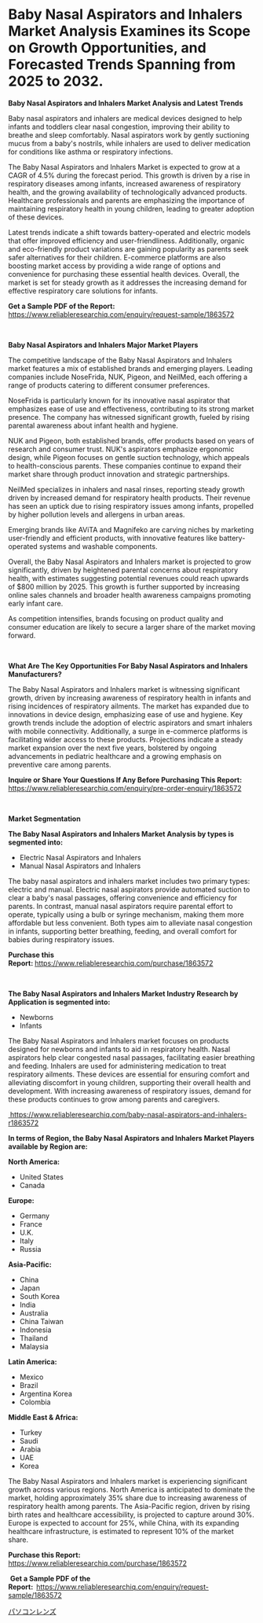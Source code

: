 <p><h1>Baby Nasal Aspirators and Inhalers Market Analysis Examines its Scope on Growth Opportunities, and Forecasted Trends Spanning from 2025 to 2032.</h1></p><p><strong>Baby Nasal Aspirators and Inhalers Market Analysis and Latest Trends</strong></p>
<p><p>Baby nasal aspirators and inhalers are medical devices designed to help infants and toddlers clear nasal congestion, improving their ability to breathe and sleep comfortably. Nasal aspirators work by gently suctioning mucus from a baby's nostrils, while inhalers are used to deliver medication for conditions like asthma or respiratory infections.</p><p>The Baby Nasal Aspirators and Inhalers Market is expected to grow at a CAGR of 4.5% during the forecast period. This growth is driven by a rise in respiratory diseases among infants, increased awareness of respiratory health, and the growing availability of technologically advanced products. Healthcare professionals and parents are emphasizing the importance of maintaining respiratory health in young children, leading to greater adoption of these devices.</p><p>Latest trends indicate a shift towards battery-operated and electric models that offer improved efficiency and user-friendliness. Additionally, organic and eco-friendly product variations are gaining popularity as parents seek safer alternatives for their children. E-commerce platforms are also boosting market access by providing a wide range of options and convenience for purchasing these essential health devices. Overall, the market is set for steady growth as it addresses the increasing demand for effective respiratory care solutions for infants.</p></p>
<p><strong>Get a Sample PDF of the Report:&nbsp;</strong> <a href="https://www.reliableresearchiq.com/enquiry/request-sample/1863572?utm_campaign=1082&utm_medium=2&utm_source=Github&utm_content=ia&utm_term=10022025&utm_id=baby-nasal-aspirators-and-inhalers">https://www.reliableresearchiq.com/enquiry/request-sample/1863572</a></p>
<p>&nbsp;</p>
<p><strong>Baby Nasal Aspirators and Inhalers Major Market Players</strong></p>
<p><p>The competitive landscape of the Baby Nasal Aspirators and Inhalers market features a mix of established brands and emerging players. Leading companies include NoseFrida, NUK, Pigeon, and NeilMed, each offering a range of products catering to different consumer preferences.</p><p>NoseFrida is particularly known for its innovative nasal aspirator that emphasizes ease of use and effectiveness, contributing to its strong market presence. The company has witnessed significant growth, fueled by rising parental awareness about infant health and hygiene. </p><p>NUK and Pigeon, both established brands, offer products based on years of research and consumer trust. NUK's aspirators emphasize ergonomic design, while Pigeon focuses on gentle suction technology, which appeals to health-conscious parents. These companies continue to expand their market share through product innovation and strategic partnerships.</p><p>NeilMed specializes in inhalers and nasal rinses, reporting steady growth driven by increased demand for respiratory health products. Their revenue has seen an uptick due to rising respiratory issues among infants, propelled by higher pollution levels and allergens in urban areas.</p><p>Emerging brands like AViTA and Magnifeko are carving niches by marketing user-friendly and efficient products, with innovative features like battery-operated systems and washable components.</p><p>Overall, the Baby Nasal Aspirators and Inhalers market is projected to grow significantly, driven by heightened parental concerns about respiratory health, with estimates suggesting potential revenues could reach upwards of $800 million by 2025. This growth is further supported by increasing online sales channels and broader health awareness campaigns promoting early infant care. </p><p>As competition intensifies, brands focusing on product quality and consumer education are likely to secure a larger share of the market moving forward.</p></p>
<p>&nbsp;</p>
<p><strong>What Are The Key Opportunities For Baby Nasal Aspirators and Inhalers Manufacturers?</strong></p>
<p><p>The Baby Nasal Aspirators and Inhalers market is witnessing significant growth, driven by increasing awareness of respiratory health in infants and rising incidences of respiratory ailments. The market has expanded due to innovations in device design, emphasizing ease of use and hygiene. Key growth trends include the adoption of electric aspirators and smart inhalers with mobile connectivity. Additionally, a surge in e-commerce platforms is facilitating wider access to these products. Projections indicate a steady market expansion over the next five years, bolstered by ongoing advancements in pediatric healthcare and a growing emphasis on preventive care among parents.</p></p>
<p><strong>Inquire or Share Your Questions If Any Before Purchasing This Report:</strong> <a href="https://www.reliableresearchiq.com/enquiry/pre-order-enquiry/1863572?utm_campaign=1082&utm_medium=2&utm_source=Github&utm_content=ia&utm_term=10022025&utm_id=baby-nasal-aspirators-and-inhalers">https://www.reliableresearchiq.com/enquiry/pre-order-enquiry/1863572</a></p>
<p>&nbsp;</p>
<p><strong>Market Segmentation</strong></p>
<p><strong>The Baby Nasal Aspirators and Inhalers Market Analysis by types is segmented into:</strong></p>
<p><ul><li>Electric Nasal Aspirators and Inhalers</li><li>Manual Nasal Aspirators and Inhalers</li></ul></p>
<p><p>The baby nasal aspirators and inhalers market includes two primary types: electric and manual. Electric nasal aspirators provide automated suction to clear a baby's nasal passages, offering convenience and efficiency for parents. In contrast, manual nasal aspirators require parental effort to operate, typically using a bulb or syringe mechanism, making them more affordable but less convenient. Both types aim to alleviate nasal congestion in infants, supporting better breathing, feeding, and overall comfort for babies during respiratory issues.</p></p>
<p><strong>Purchase this Report:&nbsp;</strong><a href="https://www.reliableresearchiq.com/purchase/1863572?utm_campaign=1082&utm_medium=2&utm_source=Github&utm_content=ia&utm_term=10022025&utm_id=baby-nasal-aspirators-and-inhalers">https://www.reliableresearchiq.com/purchase/1863572</a></p>
<p>&nbsp;</p>
<p><strong>The Baby Nasal Aspirators and Inhalers Market Industry Research by Application is segmented into:</strong></p>
<p><ul><li>Newborns</li><li>Infants</li></ul></p>
<p><p>The Baby Nasal Aspirators and Inhalers market focuses on products designed for newborns and infants to aid in respiratory health. Nasal aspirators help clear congested nasal passages, facilitating easier breathing and feeding. Inhalers are used for administering medication to treat respiratory ailments. These devices are essential for ensuring comfort and alleviating discomfort in young children, supporting their overall health and development. With increasing awareness of respiratory issues, demand for these products continues to grow among parents and caregivers.</p></p>
<p><a href="https://www.reliableresearchiq.com/baby-nasal-aspirators-and-inhalers-r1863572?utm_campaign=1082&utm_medium=2&utm_source=Github&utm_content=ia&utm_term=10022025&utm_id=baby-nasal-aspirators-and-inhalers">&nbsp;https://www.reliableresearchiq.com/baby-nasal-aspirators-and-inhalers-r1863572</a></p>
<p><strong>In terms of Region, the Baby Nasal Aspirators and Inhalers Market Players available by Region are:</strong></p>
<p>
    <p> <strong> North America: </strong>
        <ul>
            <li>United States</li>
            <li>Canada</li>
        </ul>
        </p> 
    <p> <strong> Europe: </strong>
        <ul>
            <li>Germany</li>
            <li>France</li>
            <li>U.K.</li>
            <li>Italy</li>
            <li>Russia</li>
        </ul>
        </p> 
    <p> <strong> Asia-Pacific: </strong>
        <ul>
            <li>China</li>
            <li>Japan</li>
            <li>South Korea</li>
            <li>India</li>
            <li>Australia</li>
            <li>China Taiwan</li>
            <li>Indonesia</li>
            <li>Thailand</li>
            <li>Malaysia</li>
        </ul>
        </p> 
    <p> <strong> Latin America: </strong>
        <ul>
            <li>Mexico</li>
            <li>Brazil</li>
            <li>Argentina Korea</li>
            <li>Colombia</li>
        </ul>
        </p> 
    <p> <strong> Middle East & Africa: </strong>
        <ul>
            <li>Turkey</li>
            <li>Saudi</li>
            <li>Arabia</li>
            <li>UAE</li>
            <li>Korea</li>
        </ul>
    </p>
    </p>
<p><p>The Baby Nasal Aspirators and Inhalers market is experiencing significant growth across various regions. North America is anticipated to dominate the market, holding approximately 35% share due to increasing awareness of respiratory health among parents. The Asia-Pacific region, driven by rising birth rates and healthcare accessibility, is projected to capture around 30%. Europe is expected to account for 25%, while China, with its expanding healthcare infrastructure, is estimated to represent 10% of the market share.</p></p>
<p><strong>Purchase this Report: </strong><a href="https://www.reliableresearchiq.com/purchase/1863572?utm_campaign=1082&utm_medium=2&utm_source=Github&utm_content=ia&utm_term=10022025&utm_id=baby-nasal-aspirators-and-inhalers">https://www.reliableresearchiq.com/purchase/1863572</a></p>
<p>&nbsp;<strong>Get a Sample PDF of the Report:&nbsp;&nbsp;</strong><a href="https://www.reliableresearchiq.com/enquiry/request-sample/1863572?utm_campaign=1082&utm_medium=2&utm_source=Github&utm_content=ia&utm_term=10022025&utm_id=baby-nasal-aspirators-and-inhalers">https://www.reliableresearchiq.com/enquiry/request-sample/1863572</a></p>
<p><strong></strong></p>
<p><p><a href="https://github.com/lababdou/Market-Research-Report-List-6/blob/main/390222136061.md?utm_campaign=1082&utm_medium=2&utm_source=Github&utm_content=ia&utm_term=10022025&utm_id=baby-nasal-aspirators-and-inhalers">パソコンレンズ</a></p></p>
